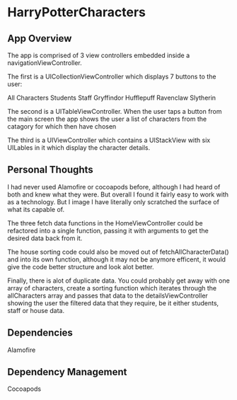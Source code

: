 # HarryPotterCharacters

App Overview
-

The app is comprised of 3 view controllers embedded inside a navigationViewController.  

The first is a UICollectionViewController which displays 7 buttons to the user:

All Characters
Students
Staff
Gryffindor
Hufflepuff
Ravenclaw
Slytherin

The second is a UITableViewController.  When the user taps a button from the main screen the app shows the user a list of characters from the catagory for which then have chosen

The third is a UIViewController which contains a UIStackView with six UILables in it which display the character details.

Personal Thoughts
-

I had never used Alamofire or cocoapods before, although I had heard of both and knew what they were.  But overall I found it fairly easy to work with as a technology.  But I image I have literally only scratched the surface of what its capable of.

The three fetch data functions in the HomeViewController could be refactored into a single function, passing it with arguments to get the desired data back from it.

The house sorting code could also be moved out of fetchAllCharacterData() and into its own function, although it may not be anymore efficent, it would give the code better structure and look alot better.

Finally, there is alot of duplicate data.  You could probably get away with one array of characters, create a sorting function which iterates through the allCharacters array and passes that data to the detailsViewController showing the user the filtered data that they require, be it either students, staff or house data. 


Dependencies
-

Alamofire

Dependency Management
-

Cocoapods


